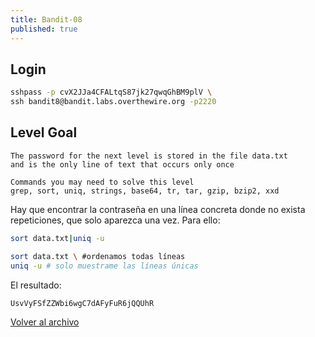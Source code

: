 ```yaml
---
title: Bandit-08
published: true
---
```


## [](#header-1)Login

```bash
sshpass -p cvX2JJa4CFALtqS87jk27qwqGhBM9plV \
ssh bandit8@bandit.labs.overthewire.org -p2220
```

## [](#header-1)Level Goal

```
The password for the next level is stored in the file data.txt
and is the only line of text that occurs only once

Commands you may need to solve this level
grep, sort, uniq, strings, base64, tr, tar, gzip, bzip2, xxd
```

Hay que encontrar la contraseña en una línea concreta donde no 
exista repeticiones, que solo aparezca una vez. Para ello:

```bash
sort data.txt|uniq -u
```
```bash
sort data.txt \ #ordenamos todas líneas
uniq -u # solo muestrame las líneas únicas
```

El resultado:

```
UsvVyFSfZZWbi6wgC7dAFyFuR6jQQUhR
```

[Volver al archivo](archive)
